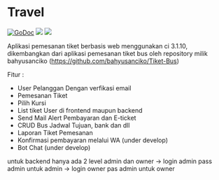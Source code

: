 
# Travel

[![GoDoc](https://godoc.org/github.com/tj/go-config?status.svg)](https://godoc.org/github.com/tj/go-config)
![](https://img.shields.io/badge/license-MIT-blue.svg)
![](https://img.shields.io/badge/status-stable-green.svg)

Aplikasi pemesanan tiket berbasis web menggunakan ci 3.1.10, dikembangkan dari aplikasi pemesanan tiket bus oleh repository milik bahyusanciko (https://github.com/bahyusanciko/Tiket-Bus)

Fitur :

- User Pelanggan Dengan verfikasi email
- Pemesanan Tiket 
- Pilih Kursi 
- List tiket User di frontend maupun backend
- Send Mail Alert Pembayaran dan E-ticket 
- CRUD Bus Jadwal Tujuan, bank dan dll
- Laporan Tiket Pemesanan
- Konfirmasi pembayaran melalui WA (under develop)
- Bot Chat (under develop)

untuk backend hanya ada 2 level admin dan owner
-> login admin pass admin untuk admin
-> login owner pas admin untuk owner
